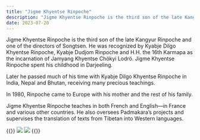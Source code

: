 ```yaml
---
title: "Jigme Khyentse Rinpoche"
description: "Jigme Khyentse Rinpoche is the third son of the late Kangyur Rinpoche and one of the directors of Songtsen."
date: 2023-07-20
---
```


Jigme Khyentse Rinpoche is the third son of the late Kangyur Rinpoche and one of the directors of Songtsen. He was recognized by Kyabje Dilgo Khyentse Rinpoche, Kyabje Dudjom Rinpoche and H.H. the 16th Karmapa as the incarnation of Jamyang Khyentse Chökyi Lodrö. Jigme Khyentse Rinpoche spent his childhood in Darjeeling. 

Later he passed much of his time with Kyabje Dilgo Khyentse Rinpoche in India, Nepal and Bhutan, receiving many precious teachings. 

In 1980, Rinpoche came to Europe with his mother and the rest of his family.

Jigme Khyentse Rinpoche teaches in both French and English—in France and various other countries. He also oversees Padmakara’s projects and supervises the translation of texts from Tibetan into Western languages.

{{<gallery>}}
  <img src="/images/img_JKR_portrait1.jpg" class="grid-w50 md:grid-w33 rounded" />
  <img src="/images/img_JKR_portrait2.jpg" class="grid-w50 md:grid-w33 rounded" />
{{</gallery>}}
